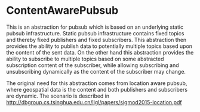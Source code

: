 # ContentAwarePubsub
This is an abstraction for pubsub which is based on an underlying static pubsub infrastructure.
Static pubsub infrastructure contains fixed topics and thereby fixed publishers and fixed subscribers.
This abstraction then provides the ability to publish data to potentially multiple topics based upon the content of the sent data. On the other hand this abstraction provides the ability to subscribe to multiple topics based on some abstracted subscription content of the subscriber, while allowing subscribing and unsubscribing dynamically as the content of the subscriber may change.

The original need for this abstraction comes from location aware pubsub, where geospatial data is the content and both publishers and subscribers are dynamic. The scenario is described in http://dbgroup.cs.tsinghua.edu.cn/ligl/papers/sigmod2015-location.pdf

